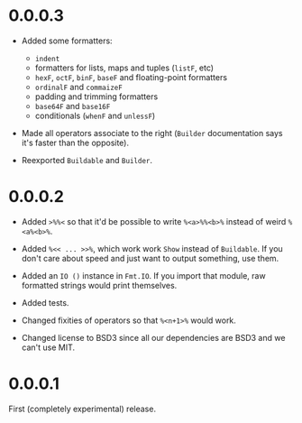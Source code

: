 # 0.0.0.3

* Added some formatters:

    * `indent`
    * formatters for lists, maps and tuples (`listF`, etc)
    * `hexF`, `octF`, `binF`, `baseF` and floating-point formatters
    * `ordinalF` and `commaizeF`
    * padding and trimming formatters
    * `base64F` and `base16F`
    * conditionals (`whenF` and `unlessF`)

* Made all operators associate to the right (`Builder` documentation says it's faster than the opposite).

* Reexported `Buildable` and `Builder`.

# 0.0.0.2

* Added `>%%<` so that it'd be possible to write `%<a>%%<b>%` instead of weird `%<a%<b>%`.

* Added `%<< ... >>%`, which work work `Show` instead of `Buildable`. If you don't care about speed and just want to output something, use them.

* Added an `IO ()` instance in `Fmt.IO`. If you import that module, raw formatted strings would print themselves.

* Added tests.

* Changed fixities of operators so that `%<n+1>%` would work.

* Changed license to BSD3 since all our dependencies are BSD3 and we can't use MIT.

# 0.0.0.1

First (completely experimental) release.

